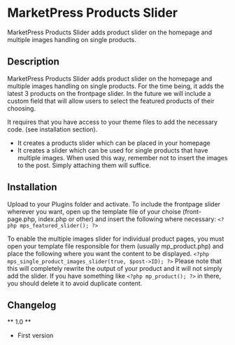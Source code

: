 MarketPress Products Slider
===========================

MarketPress Products Slider adds product slider on the homepage and multiple images handling on single products.

Description
-----------

MarketPress Products Slider adds product slider on the homepage and multiple images handling on single products.
For the time being, it adds the latest 3 products on the frontpage slider. In the future we will include a custom field that will allow users to select the featured products of their choosing.

It requires that you have access to your theme files to add the necessary code. (see installation section).

* It creates a products slider which can be placed in your homepage
* It creates a slider which can be used for single products that have multiple images. When used this way, remember not to insert the images to the post. Simply attaching them will suffice.

Installation
------------

Upload to your Plugins folder and activate.
To include the frontpage slider wherever you want, open up the template file of your choise (front-page.php, index.php or other)
and insert the following where necessary:
`<?php mps_featured_slider(); ?>`


To enable the multiple images slider for individual product pages, you must open your template file responsible for them (usually mp_product.php) and place the following where you want the content to be displayed.
`<?php mps_single_product_images_slider(true, $post->ID); ?>`
Please note that this will completely rewrite the output of your product and it will not simply add the slider.
If you have something like `<?php mp_product(); ?>` in there, you should delete it to avoid duplicate content.

Changelog
---------

** 1.0 **
* First version